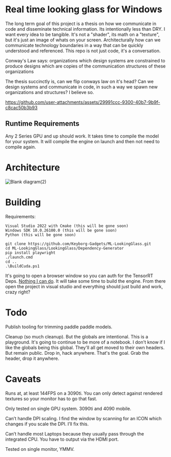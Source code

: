 # Real time looking glass for Windows

The long term goal of this project is a thesis on how we communicate in code and disseminate technical information. Its intentionally less than DRY. I want every idea to be tangible. It's not a "shader", its math on a "texture", but it's just an image of whats on your screen. Architecturally how can we communicate technology boundaries in a way that can be quickly understood and referenced. This repo is not just code, it's a conversation.


Conway's Law says: organizations which design systems are constrained to produce designs which are
copies of the communication structures of these organizations


The thesis succinctly is, can we flip conways law on it's head? Can we design systems and communicate in code, in such a way we spawn new organizations and structures? I believe so.


https://github.com/user-attachments/assets/29991ccc-9300-40b7-9b9f-c8cac50b3b93

## Runtime Requirements
Any 2 Series GPU and up should work. It takes time to compile the model for your system. It will compile the engine on launch and then not need to compile again.  

# Architecture 

![Blank diagram(2)](https://github.com/user-attachments/assets/eb9dc0d2-b5d1-466b-877a-566ee63a5387)


# Building
Requirements:
```
Visual Studio 2022 with Cmake (this will be gone soon)
Windows SDK 10.0.26100.0 (this will be gone soon)
Python (this will be gone soon)
```


```
git clone https://github.com/Keyborg-Gadgets/ML-LookingGlass.git
cd ML-LookingGlass/LookingGlass/Dependency-Generator
pip install playwright
./launch.cmd
cd ..
.\BuildCuda.ps1
```


It's going to open a browser window so you can auth for the TensorRT Deps. [Nothing I can do](https://github.com/NVIDIA/TensorRT/issues/697). It will take some time to build the engine. From there open the project in visual studio and everything should just build and work, crazy right?

# Todo
Publish tooling for trimming paddle paddle models.

Cleanup (so much cleanup). But the globals are intentional. This is a playground. It's going to continue to be more of a notebook. I don't know if I like the globals being this global. They'll all get moved to their own headers. But remain public. Drop in, hack anywhere. That's the goal. Grab the header, drop it anywhere. 

# Caveats
Runs at, at least 144FPS on a 3090ti. You can only detect against rendered textures so your monitor has to go that fast.

Only tested on single GPU system. 3090ti and 4090 mobile.

Can’t handle DPI scaling. I find the window by scanning for an ICON which changes if you scale the DPI. I’ll fix this.

Can’t handle most Laptops because they usually pass through the integrated CPU. You have to output via the HDMI port.

Tested on single monitor, YMMV.
